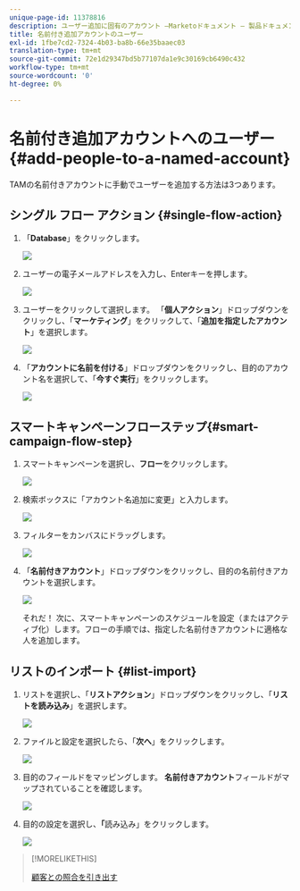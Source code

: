 ```yaml
---
unique-page-id: 11378816
description: ユーザー追加に固有のアカウント —Marketoドキュメント — 製品ドキュメント
title: 名前付き追加アカウントのユーザー
exl-id: 1fbe7cd2-7324-4b03-ba8b-66e35baaec03
translation-type: tm+mt
source-git-commit: 72e1d29347bd5b77107da1e9c30169cb6490c432
workflow-type: tm+mt
source-wordcount: '0'
ht-degree: 0%

---
```


# 名前付き追加アカウントへのユーザー{#add-people-to-a-named-account}

TAMの名前付きアカウントに手動でユーザーを追加する方法は3つあります。

## シングル フロー アクション {#single-flow-action}

1. 「**Database**」をクリックします。

   ![](assets/one-2.png)

1. ユーザーの電子メールアドレスを入力し、Enterキーを押します。

   ![](assets/two.png)

1. ユーザーをクリックして選択します。 「**個人アクション**」ドロップダウンをクリックし、「**マーケティング**」をクリックして、「**追加を指定したアカウント**」を選択します。

   ![](assets/three.png)

1. 「**アカウントに名前を付ける**」ドロップダウンをクリックし、目的のアカウント名を選択して、「**今すぐ実行**」をクリックします。

   ![](assets/four.png)

## スマートキャンペーンフローステップ{#smart-campaign-flow-step}

1. スマートキャンペーンを選択し、**フロー**&#x200B;をクリックします。

   ![](assets/five.png)

1. 検索ボックスに「アカウント名追加に変更」と入力します。

   ![](assets/six.png)

1. フィルターをカンバスにドラッグします。

   ![](assets/seven.png)

1. 「**名前付きアカウント**」ドロップダウンをクリックし、目的の名前付きアカウントを選択します。

   ![](assets/eight.png)

   それだ！ 次に、スマートキャンペーンのスケジュールを設定（またはアクティブ化）します。フローの手順では、指定した名前付きアカウントに適格な人を追加します。

## リストのインポート {#list-import}

1. リストを選択し、「**リストアクション**」ドロップダウンをクリックし、「**リストを読み込み**」を選択します。

   ![](assets/nine.png)

1. ファイルと設定を選択したら、「**次へ**」をクリックします。

   ![](assets/ten.png)

1. 目的のフィールドをマッピングします。 **名前付きアカウント**&#x200B;フィールドがマップされていることを確認します。

   ![](assets/eleven.png)

1. 目的の設定を選択し、**「**&#x200B;読み込み」をクリックします。

   ![](assets/twelve.png)

>[!MORELIKETHIS]
>
>[顧客との照合を引き出す](/help/marketo/product-docs/target-account-management/target/named-accounts/lead-to-account-matching.md)
